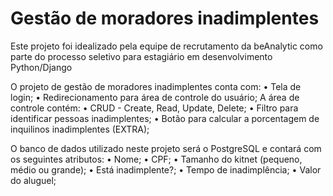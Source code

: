 <h1>Gestão de moradores inadimplentes</h1>

Este projeto foi idealizado pela equipe de recrutamento da beAnalytic como parte do processo seletivo para estagiário em desenvolvimento Python/Django


O projeto de gestão de moradores inadimplentes conta com:
• Tela de login;
• Redirecionamento para área de controle do usuário;
    A área de controle contém:
    • CRUD - Create, Read, Update, Delete;
    • Filtro para identificar pessoas inadimplentes;
    • Botão para calcular a porcentagem de inquilinos inadimplentes (EXTRA);


O banco de dados utilizado neste projeto será o PostgreSQL e contará com os seguintes atributos:
• Nome;
• CPF;
• Tamanho do kitnet (pequeno, médio ou grande);
• Está inadimplente?;
• Tempo de inadimplência;
• Valor do aluguel;
